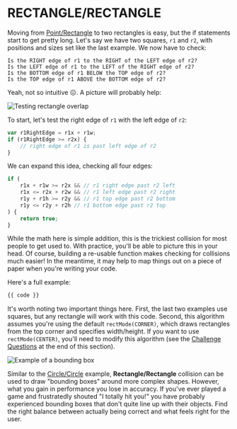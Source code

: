 # RECTANGLE/<wbr>RECTANGLE
Moving from [Point/Rectangle](point-rect.php) to two rectangles is easy, but the if statements start to get pretty long. Let's say we have two squares, `r1` and `r2`, with positions and sizes set like the last example. We now have to check:

```
Is the RIGHT edge of r1 to the RIGHT of the LEFT edge of r2?
Is the LEFT edge of r1 to the LEFT of the RIGHT edge of r2?
Is the BOTTOM edge of r1 BELOW the TOP edge of r2?
Is the TOP edge of r1 ABOVE the BOTTOM edge of r2?
```

Yeah, not so intuitive 😖. A picture will probably help:

![Testing rectangle overlap](images/rect-rect.jpg)

To start, let's test the right edge of `r1` with the left edge of `r2`:

```javascript
var r1RightEdge = r1x + r1w;
if (r1RightEdge >= r2x) {
    // right edge of r1 is past left edge of r2
}
```

We can expand this idea, checking all four edges:

```javascript
if (
    r1x + r1w >= r2x && // r1 right edge past r2 left
    r1x <= r2x + r2w && // r1 left edge past r2 right
    r1y + r1h >= r2y && // r1 top edge past r2 bottom
    r1y <= r2y + r2h // r1 bottom edge past r2 top
) {
    return true;
}
```

While the math here is simple addition, this is the trickiest collision for most people to get used to. With practice, you'll be able to picture this in your head. Of course, building a re-usable function makes checking for collisions much easier! In the meantime, it may help to map things out on a piece of paper when you're writing your code.

Here's a full example:

```javascript
{{ code }}
```

It's worth noting two important things here. First, the last two examples use squares, but any rectangle will work with this code. Second, this algorithm assumes you're using the default `rectMode(CORNER)`, which draws rectangles from the top corner and specifies width/height. If you want to use `rectMode(CENTER)`, you'll need to modify this algorithm (see the [Challenge Questions](section_2_challenges.php) at the end of this section).

![Example of a bounding box](images/bounding-box.jpg)

Similar to the [Circle/Circle](circle-circle.php) example, **Rectangle/Rectangle** collision can be used to draw "bounding boxes" around more complex shapes. However, what you gain in performance you lose in accuracy. If you've ever played a game and frustratedly shouted "I totally hit you!" you have probably experienced bounding boxes that don't quite line up with their objects. Find the right balance between actually being correct and what feels right for the user.
